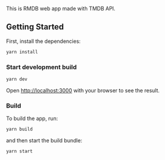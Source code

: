 This is RMDB web app made with TMDB API.

## Getting Started

First, install the dependencies:

```bash
yarn install
```

### Start development build

```bash
yarn dev
```

Open [http://localhost:3000](http://localhost:3000) with your browser to see the result.

### Build

To build the app, run:
```bash
yarn build
```
and then start the build bundle:
```bash
yarn start
```
